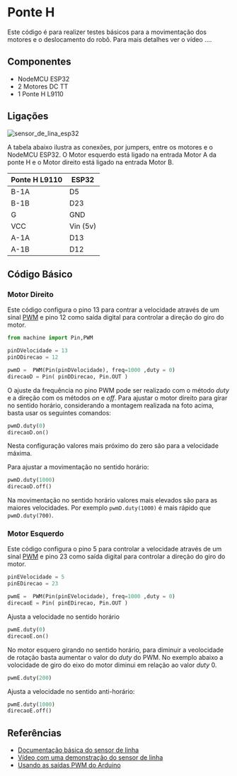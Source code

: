 # Ponte H

Este código é para realizer testes básicos para a movimentação dos motores e o deslocamento do robô. Para mais detalhes ver o vídeo  ....

## Componentes 
* NodeMCU ESP32 
* 2 Motores DC TT 
* 1 Ponte H L9110 

## Ligações 
![sensor_de_lina_esp32](https://user-images.githubusercontent.com/19957124/117882360-a3e23100-b280-11eb-8494-7a96f8354e2c.jpg)

A tabela abaixo ilustra as conexões, por jumpers, entre os motores e o NodeMCU ESP32. 
O Motor esquerdo está ligado na entrada Motor A da ponte H e o Motor direito está ligado na entrada Motor B.  

| Ponte H L9110  | ESP32 |
| --------------- | --------------- | 
| B-1A | D5 |
| B-1B | D23 |
| G  | GND  | 
| VCC | Vin (5v) | 
| A-1A | D13 | 
| A-1B | D12 | 


## Código Básico 

### Motor Direito 

Este código configura o pino 13 para contrar a velocidade através de um sinal [PWM](https://www.embarcados.com.br/pwm-do-arduino/) e pino 12 como saída digital para controlar a direção do giro do motor. 

```python 
from machine import Pin,PWM

pinDVelocidade = 13
pinDDirecao = 12 

pwmD =  PWM(Pin(pinDVelocidade), freq=1000 ,duty = 0) 
direcaoD = Pin( pinDDirecao, Pin.OUT )
```

O ajuste da frequência no pino PWM pode ser realizado com o método _duty_ e a direção com os métodos _on_ e _off_. Para ajustar o motor direito para girar no sentido horário, considerando a montagem realizada na foto acima, basta usar os seguintes comandos: 
```python 
pwmD.duty(0)
direcaoD.on()
```
Nesta configuração valores mais próximo do zero são para a velocidade máxima. 

Para ajustar a movimentação no sentido horário: 
```python 
pwmD.duty(1000)
direcaoD.off()
```
Na movimentação no sentido horário valores mais elevados são para as maiores velocidades. Por exemplo `pwmD.duty(1000)`  é mais rápido que `pwmD.duty(700)`. 


### Motor Esquerdo 

Este código configura o pino 5 para controlar a velocidade através de um sinal [PWM](https://www.embarcados.com.br/pwm-do-arduino/) e pino 23 como saída digital para controlar a direção do giro do motor. 

```python 
pinEVelocidade = 5
pinEDirecao = 23 

pwmE =  PWM(Pin(pinEVelocidade), freq=1000 ,duty = 0) 
direcaoE = Pin( pinEDirecao, Pin.OUT )
```

Ajusta a velocidade no sentido horário 
```python 
pwmE.duty(0)
direcaoE.on()
```

No motor esquero girando no sentido horário, para diminuir a veolocidade de rotação basta aumentar o valor do _duty_  do PWM. No exemplo abaixo a volocidade de giro do eixo do motor diminui em relação ao valor _duty_ 0. 
```python 
pwmE.duty(200)
```

Ajusta a velocidade no sentido anti-horário:  
 ```python 
pwmE.duty(1000)
direcaoE.off()
```


## Referências 


* [Documentação básica do sensor de linha](https://github.com/Natalnet/lib_ura_esp/blob/master/ESP32/LineSensor/README.md)
* [Vídeo com uma demonstração do sensor de linha](https://youtu.be/9hUtZqEb3bc)
* [Usando as saídas PWM do Arduino](https://www.embarcados.com.br/pwm-do-arduino/)